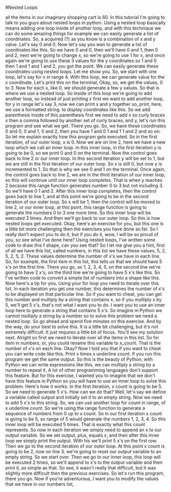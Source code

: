 #Nested Loops

all the items in our imaginary shopping cart is 60.
In this tutorial I'm going to talk to you guys about nested loops in python. 
Using a nested loop basically means adding one loop inside of another loop, and with this technique we can do some amazing things for example we can easily generate a list of coordinates. 
So, a acquired (?) as you know is a combination of x and y value. 
Let's say 0 and 0. 
Now let's say you wan to generate a list of coordinates like this. 
So we have 0 and 0, then we'll have 0 and 1, then 0 and 2, next we're going to change x, so we're going to use 1 for x, and once again we're going to use these 3 values for the y coordinates so 1 and 0 then 1 and 1 and 1 and 2, you got the point. 
We can easily generate these coordinates using nested loops. 
Let me show you.
So, we start with one loop, let's say for x in range 4. 
With this loop, we can generate value for the x coordinate. 
Let's print this on the terminal, Okay, so, we get the values, 0 to 3. 
Now for each x, like 0, we should generate a few y values. 
So that is where we use a nested loop. 
So inside of this loop we're going to add another loop, so instead of just printing x first we want to add another loop, for y in range let's say 3, now we can print x and y together so, print, here, we use a formatted string. to display coordinates like this. 
So we add parenthesis inside of this parenthesis first we need to add x so curly braces x then a comma followed by another set of curly braces, and y, let's run this program and see what we get.
There you go. 
So, we have these coordinates 0 and 0, 0 and 1, 0 and 2, then you have 1 and 0 1 and 1 1 and 2 and so on. 
So let me explain exactly how this program gets executed. 
So in the first iteration, of our outer loop, x is 0. 
Now we are on line 2, here we have a new loop which we call an inner loop. 
In this inner loop, in the first iteration y is going to be 0, so we print 0 and 0 on the terminal. 
Now the control goes back to line 2 or our inner loop. 
In this second iteration y will be set to 1, but we are still in the first iteration of our outer loop. 
So x is still 0, but now y is incremented to 1.
So that is why we see 0 and 1 on the terminal.
Once again, the control goes back to line 2, we are in the third iteration of our inner loop, so this will continue until our inner loop completes. 
That is when y reaches 2 because this range function generates number 0 to 3 but not including 3. 
So we'll have 0 1 and 2. 
After this inner loop completes, then the control goes back to line 1, and at this point we're going to be in the second iteration of our outer loop. 
So x will be 1, then the control will be moved to line 2, or our inner loop, at this point, this range function is going to generate the numbers 0 to 3 one more time. 
So this inner loop will be executed 3 times.
And then we'll go back to our outer loop. 
So this is how nested loops get executed.
Okay, here's an exercise for you, but this one is a little bit more challenging then the exercises you have done so far. 
So I really don't expect you to do it, but if you do it, wow, I will be so proud of you, so see what I've done here? Using nested loops, I've written some code to draw this f shape, can you see that? So I let me give you a hint, first of all we have this list, called numbers, in this list we have these values, 5, 2, 5, 2, 5, 2. 
These values determine the number of x's we have in each line. 
So, for example, the first item in this list, this tells us that we should have 5 x's on the first line.
There you go, so 1, 2, 3, 4, 5, on the second line we're going to have 2 x's, on the third line we're going to have 5 x's like this.
So I've written code to convert a simple list of numbers into a shape like this. 
Now here's a tip for you.
Using your for loop you need to iterate over this list. 
In each iteration you get one number, this determines the number of x's to be displayed on that particular line. 
So if you want to cheat, you can get this number and multiply by a string that contains x, so if you multiply x by 5, we'll get 5 x's, that's not what I want you to do. 
I want you to use an inner loop here to generate a string that contains 5 x's. 
So imagine in Python we cannot multiply a string by a number so to solve this problem we need a nested loop. 
So go ahead and spend five minutes on this exercise. 
And by the way, do your best to solve this. 
It is a little bit challenging, but it's not extremely difficult. 
It just requires a little bit of focus. 
You'll see my solution next.
Alright so first we need to iterate over all the items in this list. 
So for item in numbers, or, you could rename this variable to x_count. 
That is the number of x's on each line. 
Okay? Now I told you that if you want to cheat you can write code like this. 
Print x times x underline count. 
If you run this program we get the same output. 
So this is the beauty of Python, with Python we can write expressions like this, we can multiply a string by a number to repeat it. 
A lot of other programming languages don't support this feature. 
But for this exercise, I wanted you to imagine that we don't have this feature in Python so you will have to use an inner loop to solve this problem. 
Here's how it works. 
In the first iteration, x count is going to be 5.
So we need to generate 5 x's. 
How can we do that? Well, let's say we define a variable called output and initially set it to an empty string. 
Now we need to add 5 x's to this string. 
So, we can use another loop for count in range, of x underline count. 
So we're using the range function to generate a sequence of numbers from 0 up to x count. 
So in our first iteration x count is going to be 5, so range of 5 would generate the numbers 1, 2, 3, 4.
So this inner loop will be executed 5 times.
That is exactly what this count represents.
So now in each iteration we simply need to append an x to our output variable. 
So we set output, plus, equals x, and then after this inner loop we simply print the output. 
With his we'll print 5 x's on the first row. 
Then we go to the second iteration of our outer loop.
At this point x count is going to be 2, now on line 3, we're going to reset our output variable to an empty string. 
So we start over. 
Then we go to our inner loop, this loop will be executed 2 times, so we'll append to x's to the output variable and then print it, as simple as that.
So see, it wasn't really that difficult, but it was slightly more difficult then the previous exercises. 
So let's run this program, there you go.
Now if you're adventurous, I want you to modify the values that we have in our numbers list,